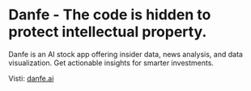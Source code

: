 # Danfe - The code is hidden to protect intellectual property.


Danfe is an AI stock app offering insider data, news analysis, and data visualization. Get actionable insights for smarter investments.

Visti: [danfe.ai](https://danfe.ai/) 




